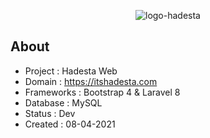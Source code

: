 <p align="center"><img src="https://i.ibb.co/bsMxGrm/logo-hadesta.png" alt="logo-hadesta" border="0"></p>


## About

- Project     : Hadesta Web
- Domain      : https://itshadesta.com
- Frameworks  : Bootstrap 4 & Laravel 8
- Database    : MySQL
- Status      : Dev
- Created     : 08-04-2021
